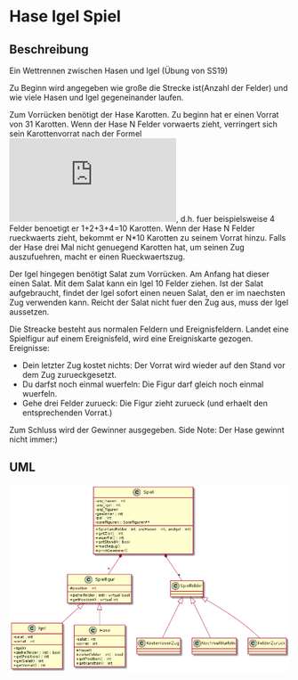 # Hase Igel Spiel

## Beschreibung
Ein Wettrennen zwischen Hasen und Igel (Übung von SS19)

Zu Beginn wird angegeben wie große die Strecke ist(Anzahl der Felder) und wie viele Hasen und Igel gegeneinander laufen.

Zum Vorrücken benötigt der Hase Karotten. Zu beginn hat er einen Vorrat von 31 Karotten.
Wenn der Hase N Felder vorwaerts zieht, verringert sich sein Karottenvorrat nach der Formel ![](https://latex.codecogs.com/gif.latex?%5Cdpi%7B80%7D%20%5Csum_%7Bi%3D1%7D%5E%7BN%7D%20i), d.h. fuer beispielsweise 4 Felder benoetigt er 1+2+3+4=10 Karotten. Wenn der Hase N Felder rueckwaerts zieht, bekommt er N\*10 Karotten zu seinem Vorrat hinzu.
Falls der Hase drei Mal nicht genuegend Karotten hat, um seinen Zug auszufuehren, macht er einen Rueckwaertszug.

Der Igel hingegen benötigt Salat zum Vorrücken. Am Anfang hat dieser einen Salat.
Mit dem Salat kann ein Igel 10 Felder ziehen. Ist der Salat aufgebraucht, findet der Igel
sofort einen neuen Salat, den er im naechsten Zug verwenden kann. Reicht der Salat nicht fuer
den Zug aus, muss der Igel aussetzen.

Die Streacke besteht aus normalen Feldern und Ereignisfeldern. Landet eine Spielfigur auf einem Ereignisfeld, wird eine Ereigniskarte gezogen. 
Ereignisse:
- Dein letzter Zug kostet nichts: Der Vorrat wird wieder auf den Stand vor dem Zug zurueckgesetzt.
- Du darfst noch einmal wuerfeln: Die Figur darf gleich noch einmal wuerfeln.
- Gehe drei Felder zurueck: Die Figur zieht zurueck (und erhaelt den entsprechenden Vorrat.)

Zum Schluss wird der Gewinner ausgegeben.
Side Note: Der Hase gewinnt nicht immer:)

## UML
![alt text](https://github.com/kadimoezdemir/Hase-Igel-Spiel/blob/master/UML%20Dia.png)
